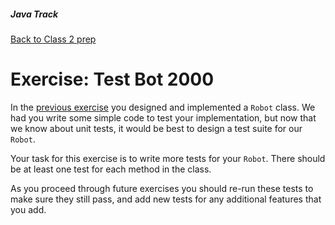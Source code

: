 ##### Java Track

[Back to Class 2 prep](../../class2-prep)


# Exercise: Test Bot 2000

In the [previous exercise](../its-alive) you designed and implemented a `Robot` class. We had you write some simple code to test your implementation, but now that we know about unit tests, it would be best to design a test suite for our `Robot`.

Your task for this exercise is to write more tests for your `Robot`. There should be at least one test for each method in the class.

As you proceed through future exercises you should re-run these tests to make sure they still pass, and add new tests for any additional features that you add.